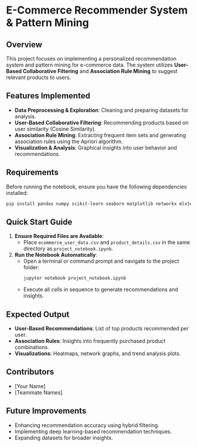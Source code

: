 # E-Commerce Recommender System & Pattern Mining

## Overview
This project focuses on implementing a personalized recommendation system and pattern mining for e-commerce data. The system utilizes **User-Based Collaborative Filtering** and **Association Rule Mining** to suggest relevant products to users.

## Features Implemented
- **Data Preprocessing & Exploration**: Cleaning and preparing datasets for analysis.
- **User-Based Collaborative Filtering**: Recommending products based on user similarity (Cosine Similarity).
- **Association Rule Mining**: Extracting frequent item sets and generating association rules using the Apriori algorithm.
- **Visualization & Analysis**: Graphical insights into user behavior and recommendations.

## Requirements
Before running the notebook, ensure you have the following dependencies installed:

```bash
pip install pandas numpy scikit-learn seaborn matplotlib networkx mlxtend
```

## Quick Start Guide
1. **Ensure Required Files are Available**:
   - Place `ecommerce_user_data.csv` and `product_details.csv` in the same directory as `project_notebook.ipynb`.
2. **Run the Notebook Automatically**:
   - Open a terminal or command prompt and navigate to the project folder:
     ```bash
     jupyter notebook project_notebook.ipynb
     ```
   - Execute all cells in sequence to generate recommendations and insights.

## Expected Output
- **User-Based Recommendations**: List of top products recommended per user.
- **Association Rules**: Insights into frequently purchased product combinations.
- **Visualizations**: Heatmaps, network graphs, and trend analysis plots.

## Contributors
- [Your Name]
- [Teammate Names]

## Future Improvements
- Enhancing recommendation accuracy using hybrid filtering.
- Implementing deep learning-based recommendation techniques.
- Expanding datasets for broader insights.